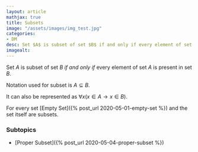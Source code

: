 ```yaml
---
layout: article
mathjax: true
title: Subsets
image: "/assets/images/img_test.jpg"
categories:
- DM
desc: Set $A$ is subset of set $B$ if and only if every element of set $A$ is present in set $B$. 
imagealt: 
---
```


Set $A$ is subset of set $B$ *if and only if* every element of set $A$ is present in set $B$.

































































































































































































































































































































































Notation used for subset is $A \subseteq B$.

































































































































































































































































































































































It can also be represented as $\forall x(x \in A \to x \in B)$.


































































































































































































































































































































































For every set [Empty Set]({% post_url 2020-05-01-empty-set %}) and the set itself are subsets.

### Subtopics
- [Proper Subset]({% post_url 2020-05-04-proper-subset %})
